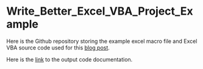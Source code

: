 <!-- README.md is generated from README.Rmd. Please edit that file -->

# Write_Better_Excel_VBA_Project_Example

Here is the Github repository storing the example excel macro file and
Excel VBA source code used for this [blog
post](https://jeremy-selva.netlify.app/blog/2022-05-05-writing-excel-vba-code/).

Here is the
[link](https://jauntyjjs.github.io/Write_Better_Excel_VBA_Project_Example/)
to the output code documentation.
